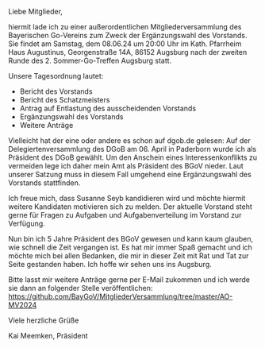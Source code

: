 Liebe Mitglieder,

hiermit lade ich zu einer außerordentlichen Mitgliederversammlung des Bayerischen Go-Vereins zum Zweck der Ergänzungswahl des Vorstands. Sie findet am Samstag, dem 08.06.24 um 20:00 Uhr im Kath. Pfarrheim Haus Augustinus, Georgenstraße 14A, 86152 Augsburg nach der zweiten Runde des 2. Sommer-Go-Treffen Augsburg statt.

Unsere Tagesordnung lautet:

 * Bericht des Vorstands
 * Bericht des Schatzmeisters
 * Antrag auf Entlastung des ausscheidenden Vorstands
 * Ergänzungswahl des Vorstands
 * Weitere Anträge

Vielleicht hat der eine oder andere es schon auf dgob.de gelesen: Auf der Delegiertenversammlung des DGoB am 06. April in Paderborn wurde ich als Präsident des DGoB gewählt. Um den Anschein eines Interessenkonflikts zu vermeiden lege ich daher mein Amt als Präsident des BGoV nieder. Laut unserer Satzung muss in diesem Fall umgehend eine Ergänzungswahl des Vorstands stattfinden.

Ich freue mich, dass Susanne Seyb kandidieren wird und möchte hiermit weitere Kandidaten motivieren sich zu melden. Der aktuelle Vorstand steht gerne für Fragen zu Aufgaben und Aufgabenverteilung im Vorstand zur Verfügung.

Nun bin ich 5 Jahre Präsident des BGoV gewesen und kann kaum glauben, wie schnell die Zeit vergangen ist. Es hat mir immer Spaß gemacht und ich möchte mich bei allen Bedanken, die mir in dieser Zeit mit Rat und Tat zur Seite gestanden haben. Ich hoffe wir sehen uns ins Augsburg.

Bitte lasst mir weitere Anträge gerne per E-Mail zukommen und ich werde sie dann an folgender Stelle veröffentlichen: https://github.com/BayGoV/MitgliederVersammlung/tree/master/AO-MV2024

Viele herzliche Grüße

Kai Meemken, Präsident
